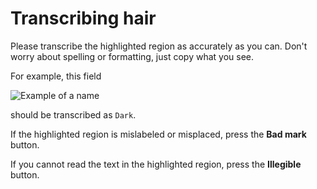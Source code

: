 # Transcribing hair

Please transcribe the highlighted region as accurately as you can. Don't worry about spelling or formatting, just copy what you see.

For example, this field

![Example of a name](/images/cd_hair.png)

should be transcribed as `Dark`.

If the highlighted region is mislabeled or misplaced, press the **Bad mark** button.

If you cannot read the text in the highlighted region, press the **Illegible** button.